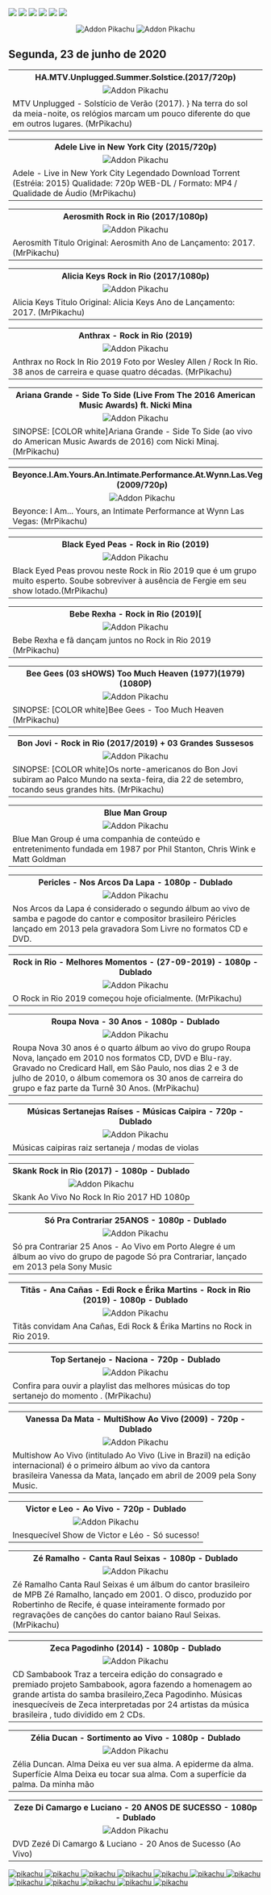 <!--Copias não serão toleradas-->

 [![](https://tinyurl.com/ydcxhx7f)](http://bit.ly/repokachu) [![](https://tinyurl.com/ybaflaxt)](https://vkodi.net/repo/) [![](https://tinyurl.com/ybcutyjq)](http://bit.ly/zipikachu) [![](https://tinyurl.com/yckqgysp)](https://linktr.ee/addonpikachu) [![](https://tinyurl.com/ybja3588)](https://tinyurl.com/grupopikachu) [![](https://tinyurl.com/y83so6xr)](https://t.me/addonpikachu)  
  <div align="center"><img src="https://tinyurl.com/ydahh4kf" alt="Addon Pikachu"> <img src="https://tinyurl.com/y86yjky9" alt="Addon Pikachu"></div>
  
## Segunda, 23 de junho de 2020

<table style="width:100%"><tr><th><center><b> HA.MTV.Unplugged.Summer.Solstice.(2017/720p) </b></center></th></tr>
<tr><td><div align="center"><img src="https://a-ha.com/uploads/discography/mtv-unplugged-summer-solstice-2017-1/_facebook/aha-cover-900x900px.jpg" alt="Addon Pikachu"></div></td></tr>
<tr><td><justify>MTV Unplugged - Solstício de Verão (2017). } Na terra do sol da meia-noite, os relógios marcam um pouco diferente do que em outros lugares. (MrPikachu)</justify></td></tr></table>

<table style="width:100%"><tr><th><center><b> Adele Live in New York City (2015/720p) </b></center></th></tr>
<tr><td><div align="center"><img src="https://www.maridacaterini.it/images/2016/ottobre/12/Adele_Live_in_New_York_City.jpg" alt="Addon Pikachu"></div></td></tr>
<tr><td><justify>Adele - Live in New York City Legendado Download Torrent (Estréia: 2015) Qualidade: 720p WEB-DL / Formato: MP4 / Qualidade de Áudio (MrPikachu)</justify></td></tr></table>

<table style="width:100%"><tr><th><center><b> Aerosmith Rock in Rio (2017/1080p) </b></center></th></tr>
<tr><td><div align="center"><img src="https://i.ytimg.com/vi/KP8NVzSj-b4/maxresdefault.jpg" alt="Addon Pikachu"></div></td></tr>
<tr><td><justify>Aerosmith Titulo Original: Aerosmith Ano de Lançamento: 2017. (MrPikachu)</justify></td></tr></table>

<table style="width:100%"><tr><th><center><b> Alicia Keys Rock in Rio (2017/1080p) </b></center></th></tr>
<tr><td><div align="center"><img src="https://tinyurl.com/y9yudmj2" alt="Addon Pikachu"></div></td></tr>
<tr><td><justify>Alicia Keys Titulo Original: Alicia Keys Ano de Lançamento: 2017.  (MrPikachu)</justify></td></tr></table>

<table style="width:100%"><tr><th><center><b> Anthrax - Rock in Rio (2019) </b></center></th></tr>
<tr><td><div align="center"><img src="https://tinyurl.com/yadt6a2q" alt="Addon Pikachu"></div></td></tr>
<tr><td><justify>Anthrax no Rock In Rio 2019 Foto por Wesley Allen / Rock In Rio. 38 anos de carreira e quase quatro décadas. (MrPikachu)</justify></td></tr></table>

<table style="width:100%"><tr><th><center><b> Ariana Grande - Side To Side (Live From The 2016 American Music Awards) ft. Nicki Mina </b></center></th></tr>
<tr><td><div align="center"><img src="https://tinyurl.com/y7ysr6sv" alt="Addon Pikachu"></div></td></tr>
<tr><td><justify>SINOPSE:
[COLOR white]Ariana Grande - Side To Side (ao vivo do American Music Awards de 2016) com Nicki Minaj. (MrPikachu)</justify></td></tr></table>

<table style="width:100%"><tr><th><center><b> Beyonce.I.Am.Yours.An.Intimate.Performance.At.Wynn.Las.Vegas (2009/720p) </b></center></th></tr>
<tr><td><div align="center"><img src="https://tinyurl.com/ybok4nkq" alt="Addon Pikachu"></div></td></tr>
<tr><td><justify>Beyonce: I Am... Yours, an Intimate Performance at Wynn Las Vegas: (MrPikachu)</justify></td></tr></table>

<table style="width:100%"><tr><th><center><b> Black Eyed Peas - Rock in Rio (2019) </b></center></th></tr>
<tr><td><div align="center"><img src="https://tinyurl.com/yarvgvb2" alt="Addon Pikachu"></div></td></tr>
<tr><td><justify>Black Eyed Peas provou neste Rock in Rio 2019 que é um grupo muito esperto. Soube sobreviver à ausência de Fergie em seu show lotado.(MrPikachu)</justify></td></tr></table>

<table style="width:100%"><tr><th><center><b> Bebe Rexha - Rock in Rio (2019)[ </b></center></th></tr>
<tr><td><div align="center"><img src="https://i.ytimg.com/vi/DuAMRrp28gc/maxresdefault.jpg" alt="Addon Pikachu"></div></td></tr>
<tr><td><justify>Bebe Rexha e fã dançam juntos no Rock in Rio 2019 (MrPikachu)</justify></td></tr></table>

<table style="width:100%"><tr><th><center><b> Bee Gees (03 sHOWS)  Too Much Heaven (1977)(1979)(1080P) </b></center></th></tr>
<tr><td><div align="center"><img src="https://www.tenhomaisdiscosqueamigos.com/wp-content/uploads/2016/11/bee-gees-e1584307506173-1280x720.jpg" alt="Addon Pikachu"></div></td></tr>
<tr><td><justify>SINOPSE:
[COLOR white]Bee Gees - Too Much Heaven (MrPikachu)</justify></td></tr></table>

<table style="width:100%"><tr><th><center><b> Bon Jovi -  Rock in Rio (2017/2019) + 03 Grandes Sussesos </b></center></th></tr>
<tr><td><div align="center"><img src="https://i.ytimg.com/vi/Hvyx0648DW8/maxresdefault.jpg" alt="Addon Pikachu"></div></td></tr>
<tr><td><justify>SINOPSE:
[COLOR white]Os norte-americanos do Bon Jovi subiram ao Palco Mundo na sexta-feira, dia 22 de setembro, tocando seus grandes hits. (MrPikachu)</justify></td></tr></table>

<table style="width:100%"><tr><th><center><b> Blue Man Group </b></center></th></tr>
<tr><td><div align="center"><img src="https://tinyurl.com/ybc4dg53" alt="Addon Pikachu"></div></td></tr>
<tr><td><justify>Blue Man Group é uma companhia de conteúdo e entretenimento fundada em 1987 por Phil Stanton, Chris Wink e Matt Goldman</justify></td></tr></table>

<table style="width:100%"><tr><th><center><b> Pericles - Nos Arcos Da Lapa - 1080p - Dublado </b></center></th></tr>
<tr><td><div align="center"><img src="https://i.ytimg.com/vi/siceZaOK6TA/maxresdefault.jpg" alt="Addon Pikachu"></div></td></tr>
<tr><td><justify>Nos Arcos da Lapa é considerado o segundo álbum ao vivo de samba e pagode do cantor e compositor brasileiro Péricles lançado em 2013 pela gravadora Som Livre no formatos CD e DVD.</justify></td></tr></table>


<table style="width:100%"><tr><th><center><b> Rock in Rio - Melhores Momentos - (27-09-2019) - 1080p - Dublado </b></center></th></tr>
<tr><td><div align="center"><img src="https://confiramais.com.br/wp-content/uploads/2014/11/rock-in-rio-2017-luck-veloso-logo-palco-sunset-1-720x430-300x179.jpg" alt="Addon Pikachu"></div></td></tr>
<tr><td><justify>O Rock in Rio 2019 começou hoje oficialmente. (MrPikachu)</justify></td></tr></table>


<table style="width:100%"><tr><th><center><b> Roupa Nova - 30 Anos - 1080p - Dublado </b></center></th></tr>
<tr><td><div align="center"><img src="https://i.ytimg.com/vi/dhI_tL_abrM/maxresdefault.jpg" alt="Addon Pikachu"></div></td></tr>
<tr><td><justify>Roupa Nova 30 anos é o quarto álbum ao vivo do grupo Roupa Nova, lançado em 2010 nos formatos CD, DVD e Blu-ray. Gravado no Credicard Hall, em São Paulo, nos dias 2 e 3 de julho de 2010, o álbum comemora os 30 anos de carreira do grupo e faz parte da Turnê 30 Anos. (MrPikachu)</justify></td></tr></table>


<table style="width:100%"><tr><th><center><b> Músicas Sertanejas Raíses - Músicas Caipira - 720p - Dublado </b></center></th></tr>
<tr><td><div align="center"><img src="https://i.ytimg.com/vi/YoyjPYevle4/maxresdefault.jpg" alt="Addon Pikachu"></div></td></tr>
<tr><td><justify>Músicas caipiras raiz sertaneja / modas de violas</justify></td></tr></table>


<table style="width:100%"><tr><th><center><b> Skank Rock in Rio (2017) - 1080p - Dublado </b></center></th></tr>
<tr><td><div align="center"><img src="https://i.ytimg.com/vi/WKuaujIHBT4/maxresdefault.jpg" alt="Addon Pikachu"></div></td></tr>
<tr><td><justify>Skank Ao Vivo No Rock In Rio 2017 HD 1080p</justify></td></tr></table>


<table style="width:100%"><tr><th><center><b> Só Pra Contrariar 25ANOS - 1080p - Dublado </b></center></th></tr>
<tr><td><div align="center"><img src="https://conteudo.imguol.com.br/2013/04/22/22abr2013---alexandre-pires-volta-a-tocar-com-o-so-pra-contrariar-na-turne-comemorativa-aos-25-anos-da-banda-1366647233047_1920x1080.jpg" alt="Addon Pikachu"></div></td></tr>
<tr><td><justify>Só pra Contrariar 25 Anos - Ao Vivo em Porto Alegre é um álbum ao vivo do grupo de pagode Só pra Contrariar, lançado em 2013 pela Sony Music</justify></td></tr></table>


<table style="width:100%"><tr><th><center><b> Titãs - Ana Cañas - Edi Rock e Érika Martins - Rock in Rio (2019) - 1080p - Dublado </b></center></th></tr>
<tr><td><div align="center"><img src="https://f.i.uol.com.br/fotografia/2019/09/28/15697126265d8fe9f2ee7d0_1569712626_3x2_rt.jpg" alt="Addon Pikachu"></div></td></tr>
<tr><td><justify>Titãs convidam Ana Cañas, Edi Rock & Érika Martins no Rock in Rio 2019.</justify></td></tr></table>


<table style="width:100%"><tr><th><center><b> Top Sertanejo - Naciona - 720p - Dublado </b></center></th></tr>
<tr><td><div align="center"><img src="https://d26lpennugtm8s.cloudfront.net/stores/001/007/019/rte/top%2010%20sertanejo%207MBoots.jpg" alt="Addon Pikachu"></div></td></tr>
<tr><td><justify>Confira para ouvir a playlist das melhores músicas do top sertanejo do momento . (MrPikachu)</justify></td></tr></table>


<table style="width:100%"><tr><th><center><b> Vanessa Da Mata - MultiShow Ao Vivo (2009) - 720p - Dublado </b></center></th></tr>
<tr><td><div align="center"><img src="https://image.tmdb.org/t/p/original/oRma58DZNnnOIc3WRPgVGUxKOCP.jpg" alt="Addon Pikachu"></div></td></tr>
<tr><td><justify>Multishow Ao Vivo (intitulado Ao Vivo (Live in Brazil) na edição internacional) é o primeiro álbum ao vivo da cantora brasileira Vanessa da Mata, lançado em abril de 2009 pela Sony Music.</justify></td></tr></table>


<table style="width:100%"><tr><th><center><b> Victor e Leo - Ao Vivo - 720p - Dublado </b></center></th></tr>
<tr><td><div align="center"><img src="https://i.ytimg.com/vi/8ZpHBMyvZnU/maxresdefault.jpg" alt="Addon Pikachu"></div></td></tr>
<tr><td><justify>Inesquecível Show de Victor e Léo - Só sucesso!</justify></td></tr></table>


<table style="width:100%"><tr><th><center><b> Zé Ramalho - Canta Raul Seixas - 1080p - Dublado </b></center></th></tr>
<tr><td><div align="center"><img src="https://www.blogderocha.com.br/wp-content/uploads/2016/09/dvd-ze-ramalho-canta-raul-seixas-original-frete-gratis-487601-MLB20375783508_082015-F.jpg" alt="Addon Pikachu"></div></td></tr>
<tr><td><justify>Zé Ramalho Canta Raul Seixas é um álbum do cantor brasileiro de MPB Zé Ramalho, lançado em 2001. O disco, produzido por Robertinho de Recife, é quase inteiramente formado por regravações de canções do cantor baiano Raul Seixas. (MrPikachu)</justify></td></tr></table>


<table style="width:100%"><tr><th><center><b> Zeca Pagodinho (2014) - 1080p - Dublado </b></center></th></tr>
<tr><td><div align="center"><img src="https://conteudo.imguol.com.br/c/entretenimento/2014/08/22/21ago2014---zeca-pagodinho-canta-seus-maiores-sucessos-na-gravacao-de-seu-sambabook-no-espaco-das-americas-na-zona-oeste-de-sao-paulo-na-noite-desta-quinta-feira-1408686789735_956x500.jpg" alt="Addon Pikachu"></div></td></tr>
<tr><td><justify>CD Sambabook Traz a terceira edição do consagrado e premiado projeto Sambabook, agora fazendo a homenagem ao grande artista do samba brasileiro,Zeca Pagodinho. Músicas inesquecíveis de Zeca interpretadas por 24 artistas da música brasileira , tudo dividido em 2 CDs.</justify></td></tr></table>


<table style="width:100%"><tr><th><center><b> Zélia Ducan - Sortimento ao Vivo - 1080p - Dublado </b></center></th></tr>
<tr><td><div align="center"><img src="https://i.ytimg.com/vi/tivtHNjTLDo/maxresdefault.jpg" alt="Addon Pikachu"></div></td></tr>
<tr><td><justify>Zélia Duncan. Alma Deixa eu ver sua alma. A epiderme da alma. Superfície Alma Deixa eu tocar sua alma. Com a superfície da palma. Da minha mão</justify></td></tr></table>


<table style="width:100%"><tr><th><center><b> Zeze Di Camargo e Luciano - 20 ANOS DE SUCESSO - 1080p - Dublado </b></center></th></tr>
<tr><td><div align="center"><img src="https://i.ytimg.com/vi/bodZhDblJqE/maxresdefault.jpg" alt="Addon Pikachu"></div></td></tr>
<tr><td><justify>DVD Zezé Di Camargo & Luciano - 20 Anos de Sucesso (Ao Vivo)</justify></td></tr></table>

<a href="https://bit.ly/pikachufull">
<img src="https://tinyurl.com/y9zk36eq" alt="pikachu">
</a>

<a href="https://bit.ly/novidadedocs">
<img src="https://tinyurl.com/y9xs5l4t" alt="pikachu">
</a>

<a href="https://bit.ly/novidaDesenhos">
<img src="https://tinyurl.com/y73n4mmf" alt="pikachu">
</a>

<a href="https://bit.ly/novidadenovelas">
<img src="https://tinyurl.com/ybrg85o5" alt="pikachu">
</a>

<a href="https://bit.ly/novidadeinfantil">
<img src="https://tinyurl.com/y9pkjsed" alt="pikachu">
</a>

<a href="https://bit.ly/novidadesforno">
<img src="https://tinyurl.com/y8r3h7x2" alt="pikachu">
</a>

<a href="https://bit.ly/novidadeanimes">
<img src="https://tinyurl.com/y8tc5v56" alt="pikachu">
</a>

<a href="https://bit.ly/novidadeseries">
<img src="https://tinyurl.com/y8pbauft" alt="pikachu">
</a>

<a href="https://bit.ly/novidadesfilmes">
<img src="https://tinyurl.com/ydewsb4q" alt="pikachu">
</a>

<a href="https://bit.ly/novidadelives">
<img src="https://tinyurl.com/y8ehpr7u" alt="pikachu">
</a>

<a href="https://bit.ly/novidadeTV">
<img src="https://tinyurl.com/ydbcnj3f" alt="pikachu">
</a>

<a href="https://bit.ly/pikachufull">
<img src="https://tinyurl.com/y72vpx8n" alt="pikachu">
</a>

<!--Copias não serão toleradas-->
